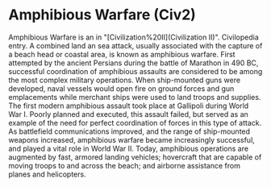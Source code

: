 # Amphibious Warfare (Civ2)

 Amphibious Warfare is an in "[Civilization%20II](Civilization II)".
Civilopedia entry.
A combined land an sea attack, usually associated with the capture of a beach head or coastal area, is known as amphibious warfare. First attempted by the ancient Persians during the battle of Marathon in 490 BC, successful coordination of amphibious assaults are considered to be among the most complex military operations. When ship-mounted guns were developed, naval vessels would open fire on ground forces and gun emplacements while merchant ships were used to land troops and supplies. The first modern amphibious assault took place at Gallipoli during World War I. Poorly planned and executed, this assault failed, but served as an example of the need for perfect coordination of forces in this type of attack. As battlefield communications improved, and the range of ship-mounted weapons increased, amphibious warfare became increasingly successful, and played a vital role in World War II. Today, amphibious operations are augmented by fast, armored landing vehicles; hovercraft that are capable of moving troops to and across the beach; and airborne assistance from planes and helicopters.
